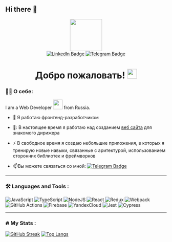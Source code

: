 ## Hi there 👋

<!--
**Kerzolys/Kerzolys** is a ✨ _special_ ✨ repository because its `README.md` (this file) appears on your GitHub profile.

Here are some ideas to get you started:

- 🔭 I’m currently working on ...
- 🌱 I’m currently learning ...
- 👯 I’m looking to collaborate on ...
- 🤔 I’m looking for help with ...
- 💬 Ask me about ...
- 📫 How to reach me: ...
- 😄 Pronouns: ...
- ⚡ Fun fact: ...
-->
<div id="header" align="center">
  <img src="https://media.giphy.com/media/M9gbBd9nbDrOTu1Mqx/giphy.gif" width="100"/>
</div>

<div id="badges" align="center">
  <a href="www.linkedin.com/in/gleb-khokhlov-frontend">
    <img src="https://img.shields.io/badge/LinkedIn-blue?style=for-the-badge&logo=linkedin&logoColor=white" alt="LinkedIn Badge"/>
  </a>
  <a href="www.linkedin.com/in/gleb-khokhlov-frontend">
    <img src="https://img.shields.io/badge/Telegram-blue?style=for-the-badge&logo=telegram&logoColor=white" alt="Telegram Badge"/> 
  </a>
  <div id="counter" align="center">
    <img src="https://komarev.com/ghpvc/?username=Kerzolys&style=flat-square&color=blue" alt=""/>
  </div>
  <h1 align="center">
    Добро пожаловать! 
    <img src="https://media.giphy.com/media/hvRJCLFzcasrR4ia7z/giphy.gif" width="30px"/>
  </h1>
</div>

### 👨‍💻 О себе: 
I am a Web Developer <img src="https://media.giphy.com/media/WUlplcMpOCEmTGBtBW/giphy.gif" width="30"> from Russia.
- :telescope: Я работаю фронтенд-разработчиком

- 🌱: В настоящее время я работаю над созданием <a href="https://github.com/Kerzolys/velikanov" target="_blank">веб сайта</a> для знакомого дирижера

- :zap: В свободное время я создаю небольшие приложения, в которых я тренирую новые навыки, связанные с аритектурой, использованием сторонних библиотек и фреймворков

- :mailbox:Вы можете связаться со мной: [![Telegram Badge](https://img.shields.io/badge/-kerzolys-blue?style=flat&logo=Telegram&logoColor=white)](@kerzolys)

---

### :hammer_and_wrench: Languages and Tools :
![JavaScript](https://img.shields.io/badge/JavaScript-F7DF1E?style=for-the-badge&logo=javascript&logoColor=black)
![TypeScript](https://img.shields.io/badge/TypeSctipt-316192?style=for-the-badge&logo=typescript&logoColor=white)
![NodeJS](https://img.shields.io/badge/node.js-6DA55F?style=for-the-badge&logo=node.js&logoColor=white)
![React](https://img.shields.io/badge/react-%2320232a.svg?style=for-the-badge&logo=react&logoColor=%2361DAFB)
![Redux](https://img.shields.io/badge/redux-%23593d88.svg?style=for-the-badge&logo=redux&logoColor=white)
![Webpack](https://img.shields.io/badge/webpack-%238DD6F9.svg?style=for-the-badge&logo=webpack&logoColor=black)
![GitHub Actions](https://img.shields.io/badge/github%20actions-%232671E5.svg?style=for-the-badge&logo=githubactions&logoColor=white)
![Firebase](https://img.shields.io/badge/firebase-%23593d88.svg?style=for-the-badge&logo=firebase&logoColor=red)
![YandexCloud](https://img.shields.io/badge/YandexCloud-%6DA55F.svg?style=for-the-badge&logo=YandexCloud&logoColor=yellow)
![Jest](https://img.shields.io/badge/jest-%F7DF54.svg?style=for-the-badge&logo=jest&logoColor=black)
![Cypress](https://img.shields.io/badge/Cypress-%2320254a.svg?style=for-the-badge&logo=Cypress&logoColor=yellow)


---

### :fire: My Stats :

[![GitHub Streak](https://github-readme-streak-stats.herokuapp.com?user=kerzolys)](https://git.io/streak-stats)
[![Top Langs](https://github-readme-stats.vercel.app/api/top-langs/?username=kerzolys)](https://github.com/anuraghazra/github-readme-stats)
